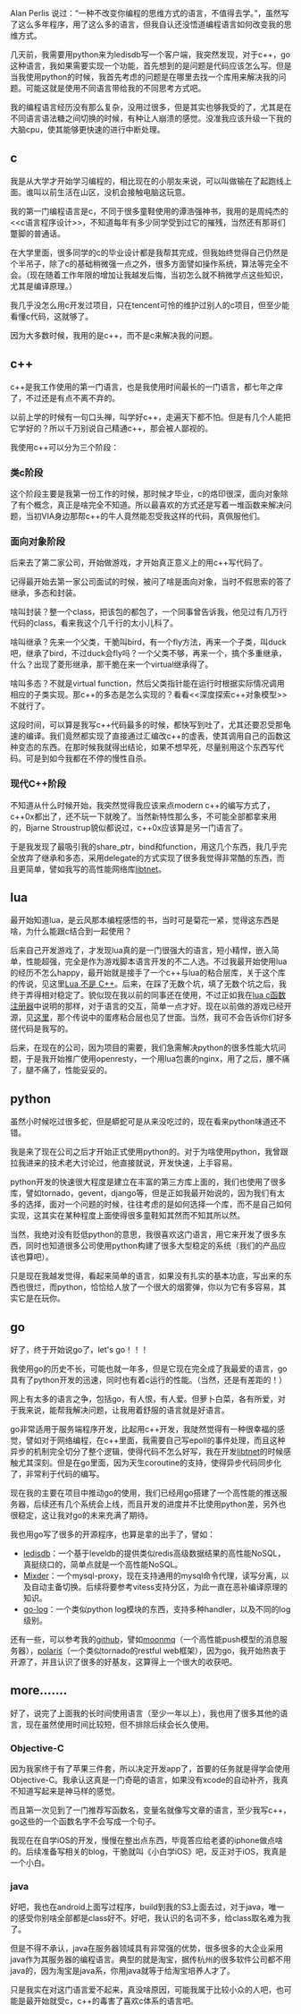 Alan Perlis 说过：“一种不改变你编程的思维方式的语言，不值得去学。”，虽然写了这么多年程序，用了这么多的语言，但我自认还没悟道编程语言如何改变我的思维方式。

几天前，我需要用python来为ledisdb写一个客户端，我突然发现，对于c++，go这种语言，我如果需要实现一个功能，首先想到的是问题是代码应该怎么写。但是当我使用python的时候，我首先考虑的问题是在哪里去找一个库用来解决我的问题。可能这就是使用不同语言带给我的不同思考方式吧。

我的编程语言经历没有那么复杂，没用过很多，但是其实也够我受的了，尤其是在不同语言语法糖之间切换的时候，有种让人崩溃的感觉。没准我应该升级一下我的大脑cpu，使其能够更快速的进行中断处理。

## c

我是从大学才开始学习编程的，相比现在的小朋友来说，可以叫做输在了起跑线上面。谁叫以前生活在山区，没机会接触电脑这玩意。

我的第一门编程语言是c，不同于很多童鞋使用的谭浩强神书，我用的是周纯杰的<<c语言程序设计>>，不知道每年有多少同学受到过它的摧残，当然还有那哥们蹩脚的普通话。

在大学里面，很多同学的c的毕业设计都是我帮其完成，但我始终觉得自己仍然是个半吊子，除了c的基础稍微强一点之外，很多方面譬如操作系统，算法等完全不会。（现在随着工作年限的增加让我越发后悔，当初怎么就不稍微学点这些知识，尤其是编译原理。）

我几乎没怎么用c开发过项目，只在tencent可怜的维护过别人的c项目，但至少能看懂c代码，这就够了。

因为大多数时候，我用的是c++，而不是c来解决我的问题。

## c++

c++是我工作使用的第一门语言，也是我使用时间最长的一门语言，都七年之痒了，不过还是有点不离不弃的。

以前上学的时候有一句口头禅，叫学好c++，走遍天下都不怕。但是有几个人能把它学好的？所以千万别说自己精通c++，那会被人鄙视的。

我使用c++可以分为三个阶段：

### 类c阶段

这个阶段主要是我第一份工作的时候，那时候才毕业，c的烙印很深，面向对象除了有个概念，真正是啥完全不知道。所以最喜欢的方式还是写着一堆函数来解决问题，当初VIA身边那帮c++的牛人竟然能忍受我这样的代码，真佩服他们。

### 面向对象阶段

后来去了第二家公司，开始做游戏，才开始真正意义上的用c++写代码了。

记得最开始去第一家公司面试的时候，被问了啥是面向对象，当时不假思索的答了继承，多态和封装。

啥叫封装？整一个class，把该包的都包了，一个同事曾告诉我，他见过有几万行代码的class，看来我这个几千行的太小儿科了。

啥叫继承？先来一个父类，干脆叫bird，有一个fly方法，再来一个子类，叫duck吧，继承了bird，不过duck会fly吗？一个父类不够，再来一个，搞个多重继承，什么？出现了菱形继承，那干脆在来一个virtual继承得了。

啥叫多态？不就是virtual function，然后父类指针能在运行时根据实际情况调用相应的子类实现。那c++的多态是怎么实现的？看看<<深度探索c++对象模型>>不就行了。

这段时间，可以算是我写c++代码最多的时候，都快写到吐了，尤其还要忍受那龟速的编译。我们竟然都实现了直接通过汇编改c++的虚表，使其调用自己的函数这种变态的东西。在那时候我就得出结论，如果不想早死，尽量别用这个东西写代码。可是到如今我都在不停的慢性自杀。

### 现代C++阶段

不知道从什么时候开始，我突然觉得我应该来点modern c++的编写方式了，c++0x都出了，还不玩一下就晚了。当然新特性那么多，不可能全部都拿来用的，Bjarne Stroustrup貌似都说过，c++0x应该算是另一门语言了。

于是我发现了最吸引我的share_ptr，bind和function，用这几个东西，我几乎完全放弃了继承和多态，采用delegate的方式实现了很多我觉得非常酷的东西，而且更简单，譬如我写的高性能网络库[libtnet](https://github.com/siddontang/libtnet)。

## lua

最开始知道lua，是云风那本编程感悟的书，当时可是菊花一紧，觉得这东西是啥，为什么能跟c结合到一起使用？

后来自己开发游戏了，才发现lua真的是一门很强大的语言，短小精悍，嵌入简单，性能超强，完全是作为游戏脚本语言开发的不二人选。不过我最开始使用lua的经历不怎么happy，最开始就是接手了一个c++与lua的粘合层库，关于这个库的传说，见这里[Lua 不是 C++](http://blog.codingnow.com/2008/08/lua_is_not_c_plus_plus.html)。后来，在踩了无数个坑，填了无数个坑之后，我终于弄得相对稳定了。貌似现在我以前的同事还在使用，不过正如我在[lua c函数注册器](http://blog.csdn.net/siddontang/article/details/18727645)中说明的那样，对于语言的交互，简单一点才好。现在以前做的游戏已经开源，见[这里](https://xp-dev.com/svn/YBTX_Public/)，那个传说中的蛋疼粘合层也见了世面。当然，我可不会告诉你们好多搓代码是我写的。

后来，在现在的公司，因为项目的需要，我们急需解决python的很多性能大坑问题，于是我开始推广使用openresty，一个用lua包裹的nginx，用了之后，腰不痛了，腿不痛了，性能妥妥的。

## python

虽然小时候吃过很多蛇，但是蟒蛇可是从来没吃过的，现在看来python味道还不错。

我是来了现在公司之后才开始正式使用python的。对于为啥使用python，我曾跟拉我进来的技术老大讨论过，他直接就说，开发快速，上手容易。

python开发的快速很大程度是建立在丰富的第三方库上面的，我们也使用了很多库，譬如tornado，gevent，django等，但是正如我最开始说的，因为我们有太多的选择，面对一个问题的时候，往往考虑的是如何选择一个库，而不是自己如何实现，这其实在某种程度上面使得很多童鞋知其然而不知其所以然。

当然，我绝对没有贬低python的意思，我很喜欢这门语言，用它来开发了很多东西，同时也知道很多公司使用python构建了很多大型稳定的系统（我们的产品应该也算吧）。

只是现在我越发觉得，看起来简单的语言，如果没有扎实的基本功底，写出来的东西也很烂，而python，恰恰给人放了一个很大的烟雾弹，你以为它有多容易，其实它是在玩你。

## go

好了，终于开始说go了，let's go！！！

我使用go的历史不长，可能也就一年多，但是它现在完全成了我最爱的语言，go具有了python开发的迅速，同时也有着c运行的性能。（当然，还是有差距的！）

网上有太多的语言之争，包括go，有人恨，有人爱。但萝卜白菜，各有所爱，对于我来说，能帮我解决问题，让我用着舒服的语言就是好语言。

go非常适用于服务端程序开发，比起用c++开发，我陡然觉得有一种很幸福的感觉，譬如对于网络编程，在c++里面，我需要自己写epoll的事件处理，而且这种异步的机制完全切分了整个逻辑，使得代码不怎么好写，我在开发[libtnet](https://github.com/siddontang/libtnet)的时候感触尤其深刻。但是在go里面，因为天生coroutine的支持，使得异步代码同步化了，非常利于代码的编写。

现在我的主要在项目中推动go的使用，我们已经用go搭建了一个高性能的推送服务器，后续还有几个系统会上线，而且开发的进度并不比使用python差，另外也很稳定，这让我对go的未来充满了期待。

我也用go写了很多的开源程序，也算是拿的出手了，譬如：

+ [ledisdb](https://github.com/siddontang/ledisdb)：一个基于leveldb的提供类似redis高级数据结果的高性能NoSQL，真挺绕口的，简单点就是一个高性能NoSQL。
+ [Mixder](https://github.com/siddontang/mixer)：一个mysql-proxy，现在支持通用的mysql命令代理，读写分离，以及自动主备切换。后续将要参考vitess支持分区，为此一直在恶补编译原理的知识。
+ [go-log](https://github.com/siddontang/go-log)：一个类似python log模块的东西，支持多种handler，以及不同的log级别。

还有一些，可以参考我的[github](https://github.com/siddontang)，譬如[moonmq](https://github.com/siddontang/moonmq)（一个高性能push模型的消息服务器），[polaris](https://github.com/siddontang/polaris)（一个类似tornado的restful web框架），因为go，我开始热衷于开源了，并且认识了很多的好基友，这算得上一个很大的收获吧。

## more.......

好了，说完了上面我的长时间使用语言（至少一年以上），我也用了很多其他的语言，现在虽然使用时间比较短，但不排除后续会长久使用。

### Objective-C

因为我家终于有了苹果三件套，所以决定开发app了，首要的任务就是得学会使用Objective-C。我承认这真是一门奇葩的语言，如果没有xcode的自动补齐，我真不知道写起来是神马样的感觉。

而且第一次见到了一门推荐写函数名，变量名就像写文章的语言，至少我写c++，go这些的一个函数名字不会写成一个句子。

我现在在自学iOS的开发，慢慢在整出点东西，毕竟答应给老婆的iphone做点啥的。后续准备写相关的blog，干脆就叫《小白学iOS》吧，反正对于iOS，我真是一个小白。

### java

好吧，我也在android上面写过程序，build到我的S3上面去过，对于java，唯一的感受你别啥全部都是class好不。好吧，我认识的名词不多，给class取名难为我了。

但是不得不承认，java在服务器领域具有非常强的优势，很多很多的大企业采用java作为其服务器的编程语言。典型的就是淘宝，据传杭州的很多软件公司都不用java的，因为淘宝是java系，你用java就等于给淘宝培养人才了。

只是我实在对这门语言爱不起来，真没啥原因，可能我属于比较小众的人吧，也可能是最开始就受c，c++的毒害了喜欢c体系的语言吧。